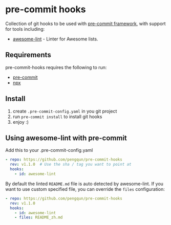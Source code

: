 # pre-commit hooks

Collection of git hooks to be used with [pre-commit framework](https://github.com/pre-commit/pre-commit), with support for tools including:

- [awesome-lint](https://github.com/sindresorhus/awesome-lint) - Linter for Awesome lists.

## Requirements

pre-commit-hooks requires the following to run:

- [pre-commit](http://pre-commit.com)
- [npx](https://www.npmjs.com/package/npx)

## Install

1. create `.pre-commit-config.yaml` in you git project
2. run `pre-commit install` to install git hooks
3. enjoy :)

## Using awesome-lint with pre-commit

Add this to your .pre-commit-config.yaml

```yaml
- repo: https://github.com/pengqun/pre-commit-hooks
  rev: v1.1.0  # Use the sha / tag you want to point at
  hooks:
    - id: awesome-lint
```

By default the linted `README.md` file is auto detected by awesome-lint. If you want to use custom specified file, you can override the `files` configuration:

```yaml
- repo: https://github.com/pengqun/pre-commit-hooks
  rev: v1.1.0
  hooks:
    - id: awesome-lint
    - files: README_zh.md
```
